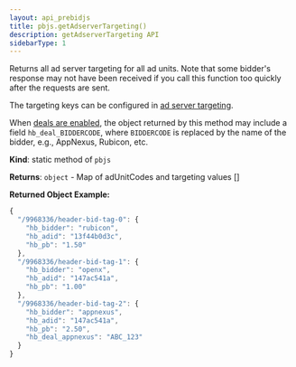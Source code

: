 ```yaml
---
layout: api_prebidjs
title: pbjs.getAdserverTargeting()
description: getAdserverTargeting API
sidebarType: 1
---
```


<a name="module_pbjs.getAdserverTargeting"></a>


Returns all ad server targeting for all ad units. Note that some bidder's response may not have been received if you call this function too quickly after the requests are sent.

The targeting keys can be configured in [ad server targeting](/dev-docs/publisher-api-reference/bidderSettings.html).

When [deals are enabled]({{site.baseurl}}/adops/deals.html), the object returned by this method may include a field `hb_deal_BIDDERCODE`, where `BIDDERCODE` is replaced by the name of the bidder, e.g., AppNexus, Rubicon, etc.

**Kind**: static method of `pbjs`

**Returns**: `object` - Map of adUnitCodes and targeting values []

**Returned Object Example:**

```javascript
{
  "/9968336/header-bid-tag-0": {
    "hb_bidder": "rubicon",
    "hb_adid": "13f44b0d3c",
    "hb_pb": "1.50"
  },
  "/9968336/header-bid-tag-1": {
    "hb_bidder": "openx",
    "hb_adid": "147ac541a",
    "hb_pb": "1.00"
  },
  "/9968336/header-bid-tag-2": {
    "hb_bidder": "appnexus",
    "hb_adid": "147ac541a",
    "hb_pb": "2.50",
    "hb_deal_appnexus": "ABC_123"
  }
}
```
